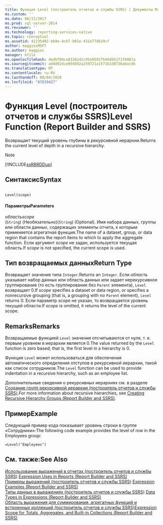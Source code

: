 ```yaml
---
title: Функция Level (построитель отчетов и службы SSRS) | Документы Майкрософт
ms.custom: ''
ms.date: 06/13/2017
ms.prod: sql-server-2014
ms.reviewer: ''
ms.technology: reporting-services-native
ms.topic: conceptual
ms.assetid: 41235402-bb9e-4cb7-b91e-431e77db19cf
author: maggiesMSFT
ms.author: maggies
manager: kfile
ms.openlocfilehash: dedbf00ce8330242c95e9592f649d95171f0987a
ms.sourcegitcommit: ad4d92dce894592a259721a1571b1d8736abacdb
ms.translationtype: MT
ms.contentlocale: ru-RU
ms.lasthandoff: 08/04/2020
ms.locfileid: "87659427"
---
```

# <a name="level-function-report-builder-and-ssrs"></a><span data-ttu-id="05be2-102">Функция Level (построитель отчетов и службы SSRS)</span><span class="sxs-lookup"><span data-stu-id="05be2-102">Level Function (Report Builder and SSRS)</span></span>
  <span data-ttu-id="05be2-103">Возвращает текущий уровень глубины в рекурсивной иерархии.</span><span class="sxs-lookup"><span data-stu-id="05be2-103">Returns the current level of depth in a recursive hierarchy.</span></span>  
  
> [!NOTE]  
>  [!INCLUDE[ssRBRDDup](../../includes/ssrbrddup-md.md)]  
  
## <a name="syntax"></a><span data-ttu-id="05be2-104">Синтаксис</span><span class="sxs-lookup"><span data-stu-id="05be2-104">Syntax</span></span>  
  
```  
  
Level(scope)  
```  
  
#### <a name="parameters"></a><span data-ttu-id="05be2-105">Параметры</span><span class="sxs-lookup"><span data-stu-id="05be2-105">Parameters</span></span>  
 <span data-ttu-id="05be2-106">*область*</span><span class="sxs-lookup"><span data-stu-id="05be2-106">*scope*</span></span>  
 <span data-ttu-id="05be2-107">(`String`) (Необязательно)</span><span class="sxs-lookup"><span data-stu-id="05be2-107">(`String`) (Optional).</span></span> <span data-ttu-id="05be2-108">Имя набора данных, группы или области данных, содержащих элементы отчета, к которым применяется агрегатная функция.</span><span class="sxs-lookup"><span data-stu-id="05be2-108">The name of a dataset, group, or data region that contains the report items to which to apply the aggregate function.</span></span> <span data-ttu-id="05be2-109">Если аргумент *scope* не задан, используется текущая область.</span><span class="sxs-lookup"><span data-stu-id="05be2-109">If *scope* is not specified, the current scope is used.</span></span>  
  
## <a name="return-type"></a><span data-ttu-id="05be2-110">Тип возвращаемых данных</span><span class="sxs-lookup"><span data-stu-id="05be2-110">Return Type</span></span>  
 <span data-ttu-id="05be2-111">Возвращает значение типа `Integer`.</span><span class="sxs-lookup"><span data-stu-id="05be2-111">Returns an `Integer`.</span></span> <span data-ttu-id="05be2-112">Если *область* указывает набор данных или область данных или задает нерекурсивное группирование (то есть группирование без `Parent` элемента), `Level` возвращает 0.</span><span class="sxs-lookup"><span data-stu-id="05be2-112">If *scope* specifies a dataset or data region, or specifies a nonrecursive grouping (that is, a grouping with no `Parent` element), `Level` returns 0.</span></span> <span data-ttu-id="05be2-113">Если параметр *scope* не указан, то возвращается уровень текущей области.</span><span class="sxs-lookup"><span data-stu-id="05be2-113">If *scope* is omitted, it returns the level of the current scope.</span></span>  
  
## <a name="remarks"></a><span data-ttu-id="05be2-114">Remarks</span><span class="sxs-lookup"><span data-stu-id="05be2-114">Remarks</span></span>  
 <span data-ttu-id="05be2-115">Возвращаемые функцией `Level` значения отсчитываются от нуля, т. е. первым уровнем в иерархии является 0.</span><span class="sxs-lookup"><span data-stu-id="05be2-115">The value returned by the `Level` function is zero based; that is, the first level in a hierarchy is 0.</span></span>  
  
 <span data-ttu-id="05be2-116">Функция `Level` может использоваться для обеспечения автоматического определения отступов в рекурсивной иерархии, такой как список сотрудников.</span><span class="sxs-lookup"><span data-stu-id="05be2-116">The `Level` function can be used to provide indentation in a recursive hierarchy, such as an employee list.</span></span>  
  
 <span data-ttu-id="05be2-117">Дополнительные сведения о рекурсивных иерархиях см. в разделе [Создание групп рекурсивной иерархии (построитель отчетов и службы SSRS)](creating-recursive-hierarchy-groups-report-builder-and-ssrs.md).</span><span class="sxs-lookup"><span data-stu-id="05be2-117">For more information about recursive hierarchies, see [Creating Recursive Hierarchy Groups &#40;Report Builder and SSRS&#41;](creating-recursive-hierarchy-groups-report-builder-and-ssrs.md).</span></span>  
  
## <a name="example"></a><span data-ttu-id="05be2-118">Пример</span><span class="sxs-lookup"><span data-stu-id="05be2-118">Example</span></span>  
 <span data-ttu-id="05be2-119">Следующий пример кода показывает уровень строки в группе «Сотрудники»:</span><span class="sxs-lookup"><span data-stu-id="05be2-119">The following code example provides the level of row in the Employees group:</span></span>  
  
```  
=Level("Employees")  
```  
  
## <a name="see-also"></a><span data-ttu-id="05be2-120">См. также:</span><span class="sxs-lookup"><span data-stu-id="05be2-120">See Also</span></span>  
 <span data-ttu-id="05be2-121">[Использование выражений в отчетах (построитель отчетов и службы SSRS)](expression-uses-in-reports-report-builder-and-ssrs.md) </span><span class="sxs-lookup"><span data-stu-id="05be2-121">[Expression Uses in Reports &#40;Report Builder and SSRS&#41;](expression-uses-in-reports-report-builder-and-ssrs.md) </span></span>  
 <span data-ttu-id="05be2-122">[Примеры выражений (построитель отчетов и службы SSRS)](expression-examples-report-builder-and-ssrs.md) </span><span class="sxs-lookup"><span data-stu-id="05be2-122">[Expression Examples &#40;Report Builder and SSRS&#41;](expression-examples-report-builder-and-ssrs.md) </span></span>  
 <span data-ttu-id="05be2-123">[Типы данных в выражениях (построитель отчетов и службы SSRS)](expressions-report-builder-and-ssrs.md) </span><span class="sxs-lookup"><span data-stu-id="05be2-123">[Data Types in Expressions &#40;Report Builder and SSRS&#41;](expressions-report-builder-and-ssrs.md) </span></span>  
 [<span data-ttu-id="05be2-124">Область выражения для суммирования, агрегатных функций и встроенных коллекций (построитель отчетов и службы SSRS)</span><span class="sxs-lookup"><span data-stu-id="05be2-124">Expression Scope for Totals, Aggregates, and Built-in Collections &#40;Report Builder and SSRS&#41;</span></span>](expression-scope-for-totals-aggregates-and-built-in-collections.md)  
  
  
